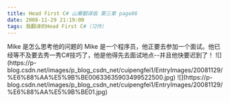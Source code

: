 ```yaml
---
title: Head First C# 山寨翻译版 第三章 page86
date: 2008-11-29 21:19:00
tags: 我翻译的Head First C#（习作）
---
```

<?xml:namespace prefix = o ns = "urn:schemas-microsoft-com:office:office" />

Mike  是怎么思考他的问题的

Mike  是一个程序员，他正要去参加一个面试。他已经等不及要去秀一秀C#技巧了，他是他得先去面试地点--并且他快要迟到了！

![](https://p-blog.csdn.net/images/p_blog_csdn_net/cuipengfei1/EntryImages/20081129/%E6%88%AA%E5%9B%BE00633635903499522500.jpg)

![](https://p-blog.csdn.net/images/p_blog_csdn_net/cuipengfei1/EntryImages/20081129/%E6%88%AA%E5%9B%BE01.jpg)



